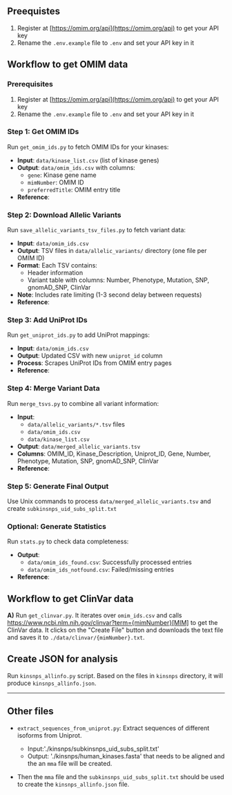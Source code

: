 ## Preequistes

1. Register at [https://omim.org/api](https://omim.org/api) to get your API key
2. Rename the `.env.example` file to `.env` and set your API key in it

## Workflow to get OMIM data

### Prerequisites
1. Register at [https://omim.org/api](https://omim.org/api) to get your API key
2. Rename the `.env.example` file to `.env` and set your API key in it

### Step 1: Get OMIM IDs
Run `get_omim_ids.py` to fetch OMIM IDs for your kinases:
- **Input**: `data/kinase_list.csv` (list of kinase genes)
- **Output**: `data/omim_ids.csv` with columns:
  - `gene`: Kinase gene name
  - `mimNumber`: OMIM ID
  - `preferredTitle`: OMIM entry title
- **Reference**: 

### Step 2: Download Allelic Variants
Run `save_allelic_variants_tsv_files.py` to fetch variant data:
- **Input**: `data/omim_ids.csv`
- **Output**: TSV files in `data/allelic_variants/` directory (one file per OMIM ID)
- **Format**: Each TSV contains:
  - Header information
  - Variant table with columns: Number, Phenotype, Mutation, SNP, gnomAD_SNP, ClinVar
- **Note**: Includes rate limiting (1-3 second delay between requests)
- **Reference**:

### Step 3: Add UniProt IDs
Run `get_uniprot_ids.py` to add UniProt mappings:
- **Input**: `data/omim_ids.csv`
- **Output**: Updated CSV with new `uniprot_id` column
- **Process**: Scrapes UniProt IDs from OMIM entry pages
- **Reference**:

### Step 4: Merge Variant Data
Run `merge_tsvs.py` to combine all variant information:
- **Input**: 
  - `data/allelic_variants/*.tsv` files
  - `data/omim_ids.csv`
  - `data/kinase_list.csv`
- **Output**: `data/merged_allelic_variants.tsv`
- **Columns**: OMIM_ID, Kinase_Description, Uniprot_ID, Gene, Number, Phenotype, Mutation, SNP, gnomAD_SNP, ClinVar
- **Reference**:

### Step 5: Generate Final Output
Use Unix commands to process `data/merged_allelic_variants.tsv` and create `subkinsnps_uid_subs_split.txt`

### Optional: Generate Statistics
Run `stats.py` to check data completeness:
- **Output**: 
  - `data/omim_ids_found.csv`: Successfully processed entries
  - `data/omim_ids_notfound.csv`: Failed/missing entries
- **Reference**:

## Workflow to get ClinVar data

**A)** Run `get_clinvar.py`. It iterates over `omim_ids.csv` and calls https://www.ncbi.nlm.nih.gov/clinvar?term={mimNumber}[MIM] to get the ClinVar data. It clicks on the "Create File" button and downloads the text file and saves it to `./data/clinvar/{mimNumber}.txt`.


## Create JSON for analysis

Run `kinsnps_allinfo.py` script. Based on the files in `kinsnps` directory, it will produce `kinsnps_allinfo.json`.

---

## Other files

- `extract_sequences_from_uniprot.py`: Extract sequences of different isoforms from Uniprot.
  - Input:'./kinsnps/subkinsnps_uid_subs_split.txt'
  - Output: './kinsnps/human_kinases.fasta' that needs to be aligned and the an `mma` file will be created.

- Then the `mma` file and the `subkinsnps_uid_subs_split.txt` should be used to create the `kinsnps_allinfo.json` file.
